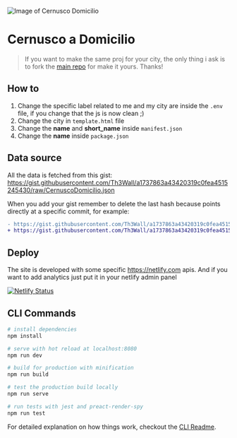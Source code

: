 ![Image of Cernusco Domicilio](https://imgur.com/yCYr0yb)

# Cernusco a Domicilio
> If you want to make the same proj for your city, the only thing i ask is to fork the [main repo](https://github.com/tomma5o/ferraraDomicilio) for make it yours.
> Thanks!

## How to

1. Change the specific label related to me and my city are inside the `.env` file, if you change that the js is now clean ;)
2. Change the city in `template.html` file
3. Change the **name** and **short_name** inside `manifest.json`
4. Change the **name** inside `package.json`

## Data source

All the data is fetched from this gist:
https://gist.githubusercontent.com/Th3Wall/a1737863a43420319c0fea4515245430/raw/CernuscoDomicilio.json

When you add your gist remember to delete the last hash because points directly at a specific commit, for example:

```diff
- https://gist.githubusercontent.com/Th3Wall/a1737863a43420319c0fea4515245430/raw/6f8441c176da54336a5297dde144332b89e2afd2/CernuscoDomicilio.json
+ https://gist.githubusercontent.com/Th3Wall/a1737863a43420319c0fea4515245430/raw/CernuscoDomicilio.json
```

## Deploy

The site is developed with some specific https://netlify.com apis.
And if you want to add analytics just put it in your netlify admin panel

[![Netlify Status](https://api.netlify.com/api/v1/badges/3cb09be5-e116-4f42-a3b3-b95c2402633f/deploy-status)](https://app.netlify.com/sites/cernuscodomicilio/deploys)

## CLI Commands

``` bash
# install dependencies
npm install

# serve with hot reload at localhost:8080
npm run dev

# build for production with minification
npm run build

# test the production build locally
npm run serve

# run tests with jest and preact-render-spy 
npm run test
```

For detailed explanation on how things work, checkout the [CLI Readme](https://github.com/developit/preact-cli/blob/master/README.md).